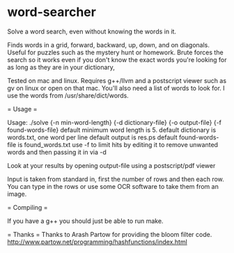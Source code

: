 # word-searcher
Solve a word search, even without knowing the words in it.

Finds words in a grid, forward, backward, up, down, and on diagonals. Useful for
puzzles such as the mystery hunt or homework. Brute forces the search so it works even
if you don't know the exact words you're looking for as long as they are in your dictionary, 

Tested on mac and linux. 
Requires g++/llvm and a postscript viewer such as gv on linux or open on that mac.
You'll also need a list of words to look for. I use the words from /usr/share/dict/words.

= Usage =

Usage: ./solve {-n min-word-length} {-d dictionary-file} {-o output-file} {-f found-words-file}
  default minimum word length is 5. 
  default dictionary is words.txt, one word per line
  default output is res.ps
  default found-words-file is found_words.txt
     use -f to limit hits by editing it to remove unwanted
     words and then passing it in via -d 

 Look at your results by opening output-file using a postscript/pdf viewer

Input is taken from standard in, first the number of rows and then each row.
You can type in the rows or use some OCR software to take them from an image.

= Compiling =

If you have a g++ you should just be able to run make.

= Thanks =
Thanks to Arash Partow for providing the bloom filter code. 
http://www.partow.net/programming/hashfunctions/index.html 
